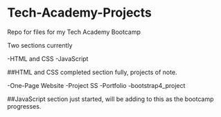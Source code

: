 # Tech-Academy-Projects
Repo for files for my Tech Academy Bootcamp

Two sections currently

-HTML and CSS
-JavaScript

##HTML and CSS
completed section fully, projects of note.

-One-Page Website
-Project SS
-Portfolio
-bootstrap4_project

##JavaScript
section just started, will be adding to this as the bootcamp progresses.
